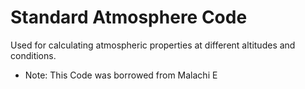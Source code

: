 # Standard Atmosphere Code

Used for calculating atmospheric properties at different altitudes and conditions.

- Note: This Code was borrowed from Malachi E
